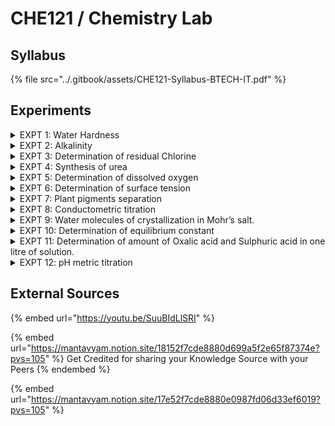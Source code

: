 # CHE121 / Chemistry Lab

## Syllabus

{% file src="../.gitbook/assets/CHE121-Syllabus-BTECH-IT.pdf" %}

## Experiments

<details>

<summary>EXPT 1: Water Hardness</summary>

\[⤓] (PDF) [Water Hardness](https://www.mlsu.ac.in/econtents/2193_expriment%206.pdf)

</details>

<details>

<summary>EXPT 2:  Alkalinity</summary>

\[⤓] (PDF)[ Alkalinity](https://www.scribd.com/document/476369832/determination-of-alkalinity-docx)

</details>

<details>

<summary>EXPT 3: Determination of residual Chlorine</summary>

\[⤓] (PDF) [Total Residual Chlorine](https://drive.google.com/file/d/1zBpCBYAzP5uxyXu7clgySQMva9G5OiHY/view?usp=drive_link)

</details>

<details>

<summary>EXPT 4: Synthesis of urea</summary>

\[⤓] (PDF) [Urea Formaldehyde Resin](https://drive.google.com/file/d/1J8rlCjrMPXHa2eRPUh7YIvDK3UqCgMfj/view?usp=drive_link)

</details>

<details>

<summary>EXPT 5: Determination of dissolved oxygen</summary>

\[⤓] (PDF) [Dissolved O2](https://drive.google.com/file/d/1YIP7QVJoXa9JoYTwDwmMq5Jz1zhO_r9a/view?usp=drive_link)

</details>

<details>

<summary>EXPT 6: Determination of surface tension</summary>

\[⤓] (PDF) [Surface Tension](https://drive.google.com/file/d/1pLVloaVpFiXM-UETIcegKYHQL9x1saCb/view?usp=drive_link)

</details>

<details>

<summary>EXPT 7: Plant pigments separation</summary>

\[⤓] (PDF) [Plant Pigment Separation by Chromatography](https://drive.google.com/file/d/1L9VBNVdbNcXOihoNgKaEd0BSuFkj05-a/view?usp=sharing)

</details>

<details>

<summary>EXPT 8: Conductometric titration</summary>

\[⤓] (PDF) [Determining HCL Strength Conductometrically](https://drive.google.com/file/d/1xhwAm-yHlLeTE5iWzPdlPU-gveLwCq5p/view?usp=drive_link)

</details>

<details>

<summary>EXPT 9: Water molecules of crystallization in Mohr’s salt.</summary>

\[⤓] (PDF) [Water molecules of crystallization in Mohr’s salt](https://drive.google.com/file/d/1K2zwAMFGs8PzoBAev1-62HXCPegSxlCt/view?usp=drive_link)

</details>

<details>

<summary>EXPT 10: Determination of equilibrium constant</summary>

\[⤓] (PDF) [Application of distribution law in the determination of equilibrium constant](https://bpchalihacollege.org.in/online/attendence/classnotes/files/1627563159.pdf)

</details>

<details>

<summary>EXPT 11: Determination of amount of Oxalic acid and Sulphuric acid in one litre of solution.</summary>

\[⤓] \[PDF] - [Oxalic & Sulphuric Acid](https://drive.google.com/file/d/1G095yF7auCE0LKqGHcEg8ZLg1TrqCHiC/view?usp=drive_link)

</details>

<details>

<summary>EXPT 12: pH metric titration</summary>

\[⤓] (PDF) [pH metric titration](https://www.scribd.com/document/250925607/Exp-6-PH-Metric-Titration)

</details>

## External Sources

{% embed url="https://youtu.be/SuuBIdLlSRI" %}

{% embed url="https://mantavyam.notion.site/18152f7cde8880d699a5f2e65f87374e?pvs=105" %}
Get Credited for sharing your Knowledge Source with your Peers
{% endembed %}

{% embed url="https://mantavyam.notion.site/17e52f7cde8880e0987fd06d33ef6019?pvs=105" %}
